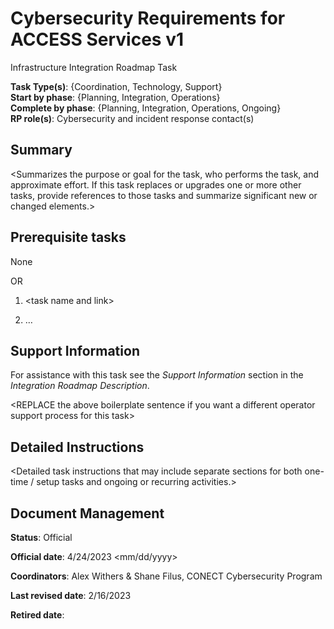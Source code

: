 # Cybersecurity Requirements for ACCESS Services v1

Infrastructure Integration Roadmap Task

**Task Type(s)**: {Coordination, Technology, Support}  
**Start by phase**: {Planning, Integration, Operations}  
**Complete by phase**: {Planning, Integration, Operations, Ongoing}  
**RP role(s)**: Cybersecurity and incident response contact(s)

## Summary

\<Summarizes the purpose or goal for the task, who performs the task, and approximate effort. If this task replaces or upgrades one or more other tasks, provide references to those tasks and summarize significant new or changed elements.\>

## Prerequisite tasks

None

OR

1.  \<task name and link\>

2.  …

## Support Information

For assistance with this task see the *Support Information* section in the *Integration Roadmap Description*.

\<REPLACE the above boilerplate sentence if you want a different operator support process for this task\>

## Detailed Instructions

\<Detailed task instructions that may include separate sections for both one-time / setup tasks and ongoing or recurring activities.\>

## Document Management

**Status**: Official

**Official date**: 4/24/2023 \<mm/dd/yyyy\>

**Coordinators**: Alex Withers & Shane Filus, CONECT Cybersecurity Program

**Last revised date**: 2/16/2023

**Retired date**:
